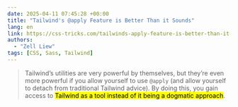 ```yaml
---
date: 2025-04-11 07:45:28 +00:00
title: "Tailwind's @apply Feature is Better Than it Sounds"
lang: en
link: https://css-tricks.com/tailwinds-apply-feature-is-better-than-it-sounds/
authors:
  - "Zell Liew"
tags: [CSS, Sass, Tailwind]
---
```


> Tailwind’s utilities are very powerful by themselves, but they’re even more powerful if you allow yourself to use `@apply` (and allow yourself to detach from traditional Tailwind advice). By doing this, you gain access to <mark>Tailwind as a tool instead of it being a dogmatic approach</mark>.
